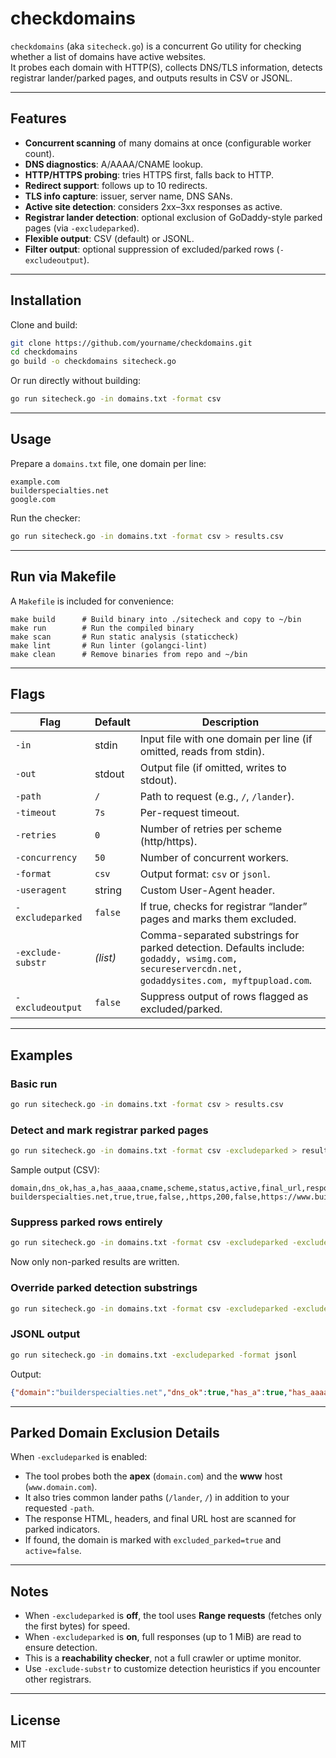 # checkdomains

`checkdomains` (aka `sitecheck.go`) is a concurrent Go utility for checking whether a list of domains have active websites.  
It probes each domain with HTTP(S), collects DNS/TLS information, detects registrar lander/parked pages, and outputs results in CSV or JSONL.

---

## Features

- **Concurrent scanning** of many domains at once (configurable worker count).
- **DNS diagnostics**: A/AAAA/CNAME lookup.
- **HTTP/HTTPS probing**: tries HTTPS first, falls back to HTTP.
- **Redirect support**: follows up to 10 redirects.
- **TLS info capture**: issuer, server name, DNS SANs.
- **Active site detection**: considers 2xx–3xx responses as active.
- **Registrar lander detection**: optional exclusion of GoDaddy-style parked pages (via `-excludeparked`).
- **Flexible output**: CSV (default) or JSONL.
- **Filter output**: optional suppression of excluded/parked rows (`-excludeoutput`).

---

## Installation

Clone and build:

```bash
git clone https://github.com/yourname/checkdomains.git
cd checkdomains
go build -o checkdomains sitecheck.go
```

Or run directly without building:

```bash
go run sitecheck.go -in domains.txt -format csv
```

---

## Usage

Prepare a `domains.txt` file, one domain per line:

```text
example.com
builderspecialties.net
google.com
```

Run the checker:

```bash
go run sitecheck.go -in domains.txt -format csv > results.csv
```

---

## Run via Makefile

A `Makefile` is included for convenience:

```make
make build      # Build binary into ./sitecheck and copy to ~/bin
make run        # Run the compiled binary
make scan       # Run static analysis (staticcheck)
make lint       # Run linter (golangci-lint)
make clean      # Remove binaries from repo and ~/bin
```

---

## Flags

| Flag              | Default | Description                                                                 |
|-------------------|---------|-----------------------------------------------------------------------------|
| `-in`             | stdin   | Input file with one domain per line (if omitted, reads from stdin).         |
| `-out`            | stdout  | Output file (if omitted, writes to stdout).                                 |
| `-path`           | `/`     | Path to request (e.g., `/`, `/lander`).                                     |
| `-timeout`        | `7s`    | Per-request timeout.                                                        |
| `-retries`        | `0`     | Number of retries per scheme (http/https).                                  |
| `-concurrency`    | `50`    | Number of concurrent workers.                                               |
| `-format`         | `csv`   | Output format: `csv` or `jsonl`.                                            |
| `-useragent`      | string  | Custom User-Agent header.                                                   |
| `-excludeparked`  | `false` | If true, checks for registrar “lander” pages and marks them excluded.       |
| `-exclude-substr` | *(list)*| Comma-separated substrings for parked detection. Defaults include:<br>`godaddy, wsimg.com, secureservercdn.net, godaddysites.com, myftpupload.com`. |
| `-excludeoutput`  | `false` | Suppress output of rows flagged as excluded/parked.                         |

---

## Examples

### Basic run

```bash
go run sitecheck.go -in domains.txt -format csv > results.csv
```

### Detect and mark registrar parked pages

```bash
go run sitecheck.go -in domains.txt -format csv -excludeparked > results.csv
```

Sample output (CSV):

```
domain,dns_ok,has_a,has_aaaa,cname,scheme,status,active,final_url,response_time_ms,tls_server_name,tls_issuer,error,excluded_parked
builderspecialties.net,true,true,false,,https,200,false,https://www.builderspecialties.net/lander,250,www.builderspecialties.net,R3,,true
```

### Suppress parked rows entirely

```bash
go run sitecheck.go -in domains.txt -format csv -excludeparked -excludeoutput > results.csv
```

Now only non-parked results are written.

### Override parked detection substrings

```bash
go run sitecheck.go -in domains.txt -format csv -excludeparked -exclude-substr "godaddy,bluehost,sedo,examplecdn.com" > results.csv
```

### JSONL output

```bash
go run sitecheck.go -in domains.txt -excludeparked -format jsonl
```

Output:

```json
{"domain":"builderspecialties.net","dns_ok":true,"has_a":true,"has_aaaa":false,"scheme":"https","status":200,"active":false,"final_url":"https://www.builderspecialties.net/lander","response_time_ms":245,"tls_server_name":"www.builderspecialties.net","tls_issuer":"R3","excluded_parked":true}
```

---

## Parked Domain Exclusion Details

When `-excludeparked` is enabled:

- The tool probes both the **apex** (`domain.com`) and the **www** host (`www.domain.com`).
- It also tries common lander paths (`/lander`, `/`) in addition to your requested `-path`.
- The response HTML, headers, and final URL host are scanned for parked indicators.
- If found, the domain is marked with `excluded_parked=true` and `active=false`.

---

## Notes

- When `-excludeparked` is **off**, the tool uses **Range requests** (fetches only the first bytes) for speed.  
- When `-excludeparked` is **on**, full responses (up to 1 MiB) are read to ensure detection.  
- This is a **reachability checker**, not a full crawler or uptime monitor.  
- Use `-exclude-substr` to customize detection heuristics if you encounter other registrars.

---

## License

MIT
